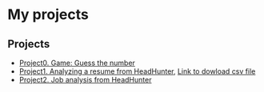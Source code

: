 # My projects


## Projects

* [Project0. Game: Guess the number](https://github.com/maksmick/SF/tree/main/project_0)
* [Project1. Analyzing a resume from HeadHunter](https://github.com/maksmick/SF/blob/main/Project_1/Project-1_MT.ipynb), [Link to dowload csv file](https://drive.google.com/file/d/10EuWaCwEE3SVLGo7wXVrvkmGo2vUa06s/view?usp=drive_link)
* [Project2. Job analysis from HeadHunter](https://github.com/maksmick/SF/tree/main/project_2)

